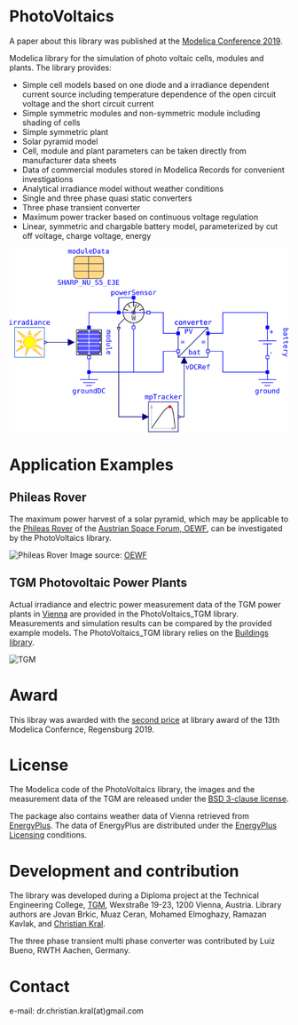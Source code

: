 # PhotoVoltaics

A paper about this library was published at the [Modelica Conference 2019](http://www.ep.liu.se/ecp/157/004/ecp19157004.pdf).

Modelica library for the simulation of photo voltaic cells, modules and plants. The library provides:
 - Simple cell models based on one diode and a irradiance dependent current source including temperature dependence of the open circuit voltage and the short circuit current
 - Simple symmetric modules and non-symmetric module including shading of cells
 - Simple symmetric plant
 - Solar pyramid model
 - Cell, module and plant parameters can be taken directly from manufacturer data sheets
 - Data of commercial modules stored in Modelica Records for convenient investigations
 - Analytical irradiance model without weather conditions
 - Single and three phase quasi static converters
 - Three phase transient converter
 - Maximum power tracker based on continuous voltage regulation
 - Linear, symmetric and chargable battery model, parameterized by cut off voltage, charge voltage, energy

![PhotoVoltaics library](https://github.com/christiankral/PhotoVoltaics/blob/master/PhotoVoltaics/Resources/Images/SimpleModuleMPDC.png?raw=true)

# Application Examples

## Phileas Rover

The maximum power harvest of a solar pyramid, which may be applicable to the [Phileas Rover](http://oewf.org/en/polares-science/phileas-rover/) of the [Austrian Space Forum, OEWF](http://oewf.org/en/), can be investigated by the PhotoVoltaics library.

![Phileas Rover](http://oewf.org/wp-content/uploads/2014/08/aouda-phileas-santek_medium-225x300.jpg "Phileas Rover")
Image source: [OEWF](http://oewf.org/wp-content/uploads/2014/08/aouda-phileas-santek_medium-225x300.jpg)

## TGM Photovoltaic Power Plants

Actual irradiance and electric power measurement data of the TGM power plants in [Vienna](http://www.openstreetmap.org/way/233509248) are provided in the PhotoVoltaics_TGM library. Measurements and simulation results can be compared by the provided example models. The PhotoVoltaics_TGM library relies on the [Buildings library](https://github.com/lbl-srg/modelica-buildings).

![TGM](https://github.com/christiankral/PhotoVoltaics/blob/master/PhotoVoltaics/Resources/Images/TGM_Comax_Trina.jpg?raw=true)

# Award

This libray was awarded with the [second price](https://modelica.org/events/modelica2019/subpages/library-award) at library award of the 13th Modelica Confernce, Regensburg 2019.

# License

The Modelica code of the PhotoVoltaics library, the images and the measurement data of the TGM are released under the [BSD 3-clause license](LICENSE.md).

The package also contains weather data of Vienna retrieved from [EnergyPlus](https://energyplus.net/weather-location/europe_wmo_region_6/AUT//AUT_Vienna.Schwechat.110360_IWEC). The data of EnergyPlus are distributed under the [EnergyPlus Licensing](https://energyplus.net/licensing) conditions.

# Development and contribution

The library was developed during a Diploma project at the Technical Engineering College, [TGM](http://www.tgm.ac.at), Wexstraße 19-23, 1200 Vienna, Austria. Library authors are  Jovan Brkic, Muaz Ceran, Mohamed Elmoghazy, Ramazan Kavlak, and [Christian Kral](http://christiankral.net).

The three phase transient multi phase converter was contributed by Luiz Bueno, RWTH Aachen, Germany.

# Contact

e-mail: dr.christian.kral(at)gmail.com
